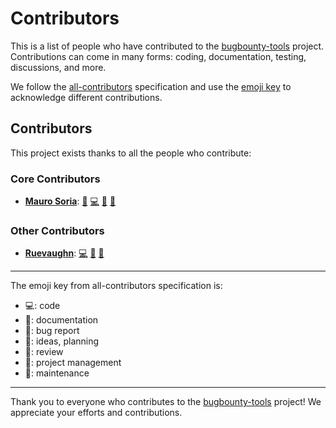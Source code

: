 # Contributors

This is a list of people who have contributed to the [bugbounty-tools](https://github.com/maurosoria/bugbounty-tools) project. Contributions can come in many forms: coding, documentation, testing, discussions, and more.

We follow the [all-contributors](https://allcontributors.org/) specification and use the [emoji key](https://allcontributors.org/docs/en/emoji-key) to acknowledge different contributions.

## Contributors

This project exists thanks to all the people who contribute:

### Core Contributors

- **[Mauro Soria](https://github.com/maurosoria)**: [📖](https://github.com/maurosoria/bugbounty-tools/commits?author=maurosoria "Documentation") [💻](https://github.com/maurosoria/bugbounty-tools/commits?author=maurosoria "Code") [📆](https://github.com/maurosoria/bugbounty-tools/commits?author=maurosoria "Project Management") [🔧](https://github.com/maurosoria/bugbounty-tools/commits?author=maurosoria "Maintenance") 

### Other Contributors

- **[Ruevaughn](https://github.com/ruevaughn)**: [💻](https://github.com/maurosoria/bugbounty-tools/commits?author=ruevaughn "Code") [👀](https://github.com/maurosoria/bugbounty-tools/pulls?q=reviewed-by%3Aruevaughn "Reviewed Pull Requests") [🔧](https://github.com/maurosoria/bugbounty-tools/commits?author=ruevaughn "Maintenance") 

---

The emoji key from all-contributors specification is:
- 💻: code
- 📖: documentation
- 🐛: bug report
- 🤔: ideas, planning
- 👀: review
- 📆: project management
- 🔧: maintenance

---

Thank you to everyone who contributes to the [bugbounty-tools](https://github.com/maurosoria/bugbounty-tools) project! We appreciate your efforts and contributions.
